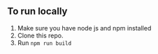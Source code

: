 ## To run locally
1) Make sure you have node js and npm installed
2) Clone this repo.
3) Run `npm run build`
